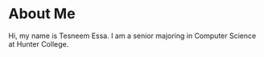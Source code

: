 # About Me
Hi, my name is Tesneem Essa. I am a senior majoring in Computer Science at Hunter College. 
